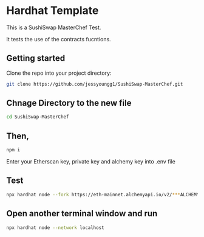 # Hardhat Template
This is a SushiSwap MasterChef Test.

It tests the use of the contracts fucntions.

## Getting started
Clone the repo into your project directory:
```bash
git clone https://github.com/jessyoungg1/SushiSwap-MasterChef.git
```

## Chnage Directory to the new file
```bash
cd SushiSwap-MasterChef
```

## Then,
```bash
npm i
```

Enter your Etherscan key, private key and alchemy key into .env file 

## Test
```bash
npx hardhat node --fork https://eth-mainnet.alchemyapi.io/v2/***ALCHEMY_KEY***** --fork-block-number RECENT_BLOCK_NUMBER
```
## Open another terminal window and run
```bash
npx hardhat node --network localhost
```
